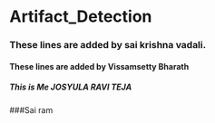 # Artifact_Detection
### These lines are added by sai krishna vadali.
#### These lines are added by Vissamsetty Bharath
##### This is Me *JOSYULA RAVI TEJA*
###Sai ram
